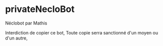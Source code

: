 # privateNecloBot
Néclobot par Mathis

Interdiction de copier ce bot, 
Toute copie serra sanctionné d'un moyen ou d'un autre, 
